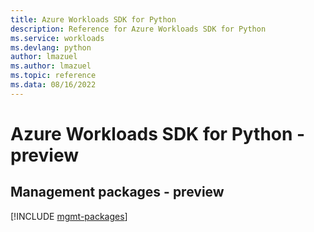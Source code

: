 ```yaml
---
title: Azure Workloads SDK for Python
description: Reference for Azure Workloads SDK for Python
ms.service: workloads
ms.devlang: python
author: lmazuel
ms.author: lmazuel
ms.topic: reference
ms.data: 08/16/2022
---
```

# Azure Workloads SDK for Python - preview

## Management packages - preview
[!INCLUDE [mgmt-packages](workloads-mgmt-index.md)]